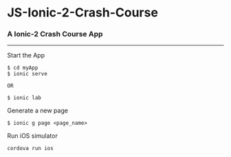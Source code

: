 # JS-Ionic-2-Crash-Course

### A Ionic-2 Crash Course App
___

Start the App

```
$ cd myApp
$ ionic serve

OR

$ ionic lab

```

Generate a new page
```
$ ionic g page <page_name>

```

Run iOS simulator
```
cordova run ios
```